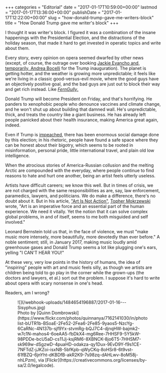 +++
categories = "Editorial"
date = "2017-01-17T10:59:00+00:00"
lastmod = "2017-01-17T13:36:00+00:00"
publishDate = "2017-01-17T12:22:00+00:00"
slug = "how-donald-trump-gave-me-writers-block"
title = "How Donald Trump gave me writer&#039;s block"
+++

I thought it was writer's block. I figured it was a combination of the insane happenings with the Presidential Election, and the distractions of the holiday season, that made it hard to get invested in operatic topics and write about them. 

Every story, every opinion on opera seemed dwarfed by other news (except, of course, the outrage over booking [Jackie Evancho and, temporarily, Andrea Bocelli](/bocelli-evancho-trump/) for the Trump inauguration). The planet is getting hotter, and the weather is growing more unpredictable; it feels like we're living in a classic good-versus-evil movie, where the good guys have an objectively positive goal, and the bad guys are just out to block their way and get rich instead. Like [*FernGully*.](https://en.wikipedia.org/wiki/FernGully:_The_Last_Rainforest#Plot)

Donald Trump will become President on Friday, and that's horrifying. He panders to xenophobic people who denounce vaccines and climate change, and he won't shut up about building that damned wall. He's unpredictable, thick, and treats the country like a giant business. He has already left people panicked about their health insurance, making America great again, indeed.

Even if Trump is [impeached](https://www.change.org/p/the-people-impeach-donald-j-trump), there has been enormous social damage done by this election; in his rhetoric, people have found a safe space where they can be honest about their bigotry, which seems to be rooted in misinformation, personal pride, little international travel, and plain old low intelligence.

When the atrocious stories of America-Russian collusion and the melting Arctic are compounded with the everyday, where people continue to find reasons to hate and hurt one another, being an artist feels utterly useless.

Artists have difficult careers; we know this well. But in times of crisis, we are not charged with the same responsibilities as are, say, law enforcement, paramedics, lawyers, and politicians. We do make a difference, there's no doubt about it. But in his article, ["Art Is Not Action"](http://www.schmopera.com/art-is-not-action/), [Topher Mokrzewski](/authors/christopher-mokrzewski) wrote, "Art is an imperative force and an essential part of the human experience. We need it vitally. Yet the notion that it can solve complex global problems, in and of itself, seems to me both misguided and self involved."

Leonard Bernstein told us that, in the face of violence, we must "make music more intensely, more beautifully, more devotedly than ever before." A noble sentiment; still, in January 2017, making music loudly amid greenhouse gases and Donald Trump seems a lot like plugging one's ears, yelling "I CAN'T HEAR YOU!"

At these very, very low points in the history of humans, the idea of "inspiring" people with art and music feels silly, as though we artists are children being told to go play in the corner while the grown-ups (the doctors and lawyers, et al.) sort out the problem. I suppose it's hard to write about opera with scary nonsense in one's head.

Readers, am I wrong?

<figure data-type="image">
![](/webhook-uploads/1484654196887/2017-01-16---Sisyphus.jpg)
<figcaption>Photo by [Quinn Dombrowski](https://www.flickr.com/photos/quinnanya/7162141030/in/photolist-bUTR1b-BSoaE-2Fe52-2Fea6-2Fe85-9yaos5-NzcYg-6CaRNc-4N137b-sjf9Yx-stvmRg-bQJ7C4-djnqHW-bajmk2-w7c1N-mahos4-6oeAA5-fbDkX4-mg6Ree-7HHSF9-5Y5kW-98PDDe-bcU5aD-cs11Jj-ksjRM6-8XBNCK-8jo6T5-7HHSM7-sk969w-dSgzwD-4puaHD-odakza-qy1Dux-9EvD9Y-f9s1CE-7NFTdZ-jJKZoi-isxNB-5bfKpb-qWyCKq-8oHSr8-6t9vst-61fBZQ-6jnYht-dKBDfB-akR2K9-7s98zq-dAHLwv-8oM58j-nhLPzm), via [Flickr](https://creativecommons.org/licenses/by-sa/2.0/legalcode).
</figure>
